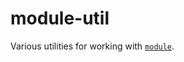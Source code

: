 # module-util

Various utilities for working with [`module`](https://github.com/threadexio/module-rs).
